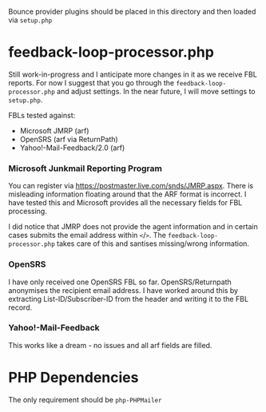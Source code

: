 Bounce provider plugins should be placed in this directory and then loaded via `setup.php`

# feedback-loop-processor.php
Still work-in-progress and I anticipate more changes in it as we receive FBL reports. For now I suggest that you go through the `feedback-loop-processor.php` and adjust settings. In the near future, I will move settings to `setup.php`.

FBLs tested against:
- Microsoft JMRP (arf)
- OpenSRS (arf via ReturnPath)
- Yahoo!-Mail-Feedback/2.0 (arf)

### Microsoft Junkmail Reporting Program
You can register via https://postmaster.live.com/snds/JMRP.aspx. There is misleading information floating around that the ARF format is incorrect. I have tested this and Microsoft provides all the necessary fields for FBL processing.

I did notice that JMRP does not provide the agent information and in certain cases submits the email address within `<`/`>`. The `feedback-loop-processor.php` takes care of this and santises missing/wrong information.

### OpenSRS
I have only received one OpenSRS FBL so far. OpenSRS/Returnpath anonymises the recipient email address. I have worked around this by extracting List-ID/Subscriber-ID from the header and writing it to the FBL record.

### Yahoo!-Mail-Feedback
This works like a dream - no issues and all arf fields are filled.

# PHP Dependencies
The only requirement should be `php-PHPMailer` 

